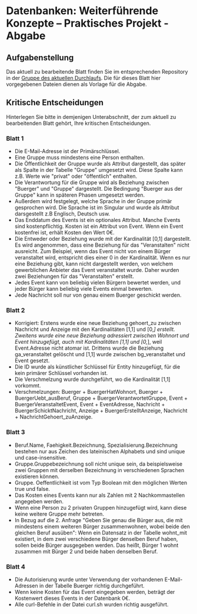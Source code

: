 # Datenbanken: Weiterführende Konzepte – Praktisches Projekt - Abgabe

## Aufgabenstellung

Das aktuell zu bearbeitende Blatt finden Sie im entsprechenden Repository in
der [Gruppe des aktuellen Durchlaufs](https://git.hhu.de/dbsinfo/teaching/datenbanken-weiterfuehrende-konzepte/project). Die für dieses Blatt hier vorgegebenen Dateien dienen als Vorlage für die Abgabe.

## Kritische Entscheidungen

Hinterlegen Sie bitte in demjenigen Unterabschnitt, der zum aktuell zu bearbeitenden Blatt gehört, Ihre kritischen Entscheidungen.

### Blatt 1

- Die E-Mail-Adresse ist der Primärschlüssel.
- Eine Gruppe muss mindestens eine Person enthalten.
- Die Öffentlichkeit der Gruppe wurde als Attribut dargestellt, das später als Spalte in der Tabelle "Gruppe" umgesetzt wird. Diese Spalte kann z.B. Werte wie "privat" oder "öffentlich" enthalten.
- Die Verantwortung für die Gruppe wird als Beziehung zwischen "Buerger" und "Gruppe" dargestellt. Die Bedingung "Buerger aus der Gruppe" kann in späteren Phasen umgesetzt werden.
- Außerdem wird festgelegt, welche Sprache in der Gruppe primär gesprochen wird. Die Sprache ist im Singular und wurde als Attribut darsgestellt z.B Englisch, Deutsch usw.
- Das Enddatum des Events ist ein optionales Attribut. Manche Events sind kostenpflichtig. Kosten ist ein Attribut von Event. Wenn ein Event kostenfrei ist, erhält Kosten den Wert 0€. 
- Die Entweder oder Beziehung wurde mit der Kardinalität [0,1] dargestellt. Es wird angenommen, dass eine Beziehung für das "Veranstalten" nicht ausreicht. Zum Beispiel, wenn das Event nicht von einem Bürger veranstaltet wird, entspricht dies einer 0 in der Kardinalität. Wenn es nur eine Beziehung gibt, kann nicht dargestellt werden, von welchem gewerblichen Anbieter das Event veranstaltet wurde. Daher wurden zwei Beziehungen für das "Veranstalten" erstellt.
- Jedes Event kann von beliebig vielen Bürgern bewertet werden, und jeder Bürger kann beliebig viele Events einmal bewerten.
- Jede Nachricht soll nur von genau einem Buerger geschickt werden.

### Blatt 2

- Korrigiert: Erstens wurde eine neue Beziehung gehoert_zu zwischen Nachricht und Anzeige mit den Kardinalitäten [1,1] und [0,*] erstellt. Zweitens wurde eine neue Beziehung adressiert zwischen Wohnort und Event hinzugefügt, auch mit Kardinalitäten [1,1] und [0,*], weil Event.Adresse nicht atomar ist. Drittens wurde die Beziehung ga_veranstaltet gelöscht und [1,1] wurde zwischen bg_veranstaltet und Event gesetzt.
- Die ID wurde als künstlicher Schlüssel für 
Entity hinzugefügt, für die kein primärer Schlüssel vorhanden ist.
- Die Verschmelzung wurde durchgeführt, wo die Kardinalität [1,1] vorkommt.
- Verschmelzungen: Buerger + BuergerHatWohnort, Buerger + BuergerUebt_ausBeruf, Gruppe + BuergerVerantwortetGruppe, Event + BuergerVeranstaltetEvent, Event + EventAdresse, Nachricht + BuergerSchicktNachricht, Anzeige + BuergerErstelltAnzeige, Nachricht + NachrichtGehoert_zuAnzeige.

### Blatt 3

- Beruf.Name, Faehigkeit.Bezeichnung, Spezialisierung.Bezeichnung bestehen nur aus Zeichen des lateinischen Alphabets und sind unique und case-insensitive.
- Gruppe.Gruppebezeichnung soll nicht unique sein, da beispielsweise zwei Gruppen mit derselben Bezeichnung in verschiedenen Sprachen existieren können.
- Gruppe. Oeffentlichkeit ist vom Typ Boolean mit den möglichen Werten true und false.
- Das Kosten eines Events kann nur als Zahlen mit 2 Nachkommastellen angegeben werden.
- Wenn eine Person zu 2 privaten Gruppen hinzugefügt wird, kann diese keine weitere Gruppe mehr betreten.
- In Bezug auf die 2. Anfrage "Geben Sie genau die Bürger aus, die mit mindestens einem weiteren Bürger zusammenwohnen, wobei beide den gleichen Beruf ausüben": Wenn ein Datensatz in der Tabelle wohnt_mit existiert, in dem zwei verschiedene Bürger denselben Beruf haben, sollen beide Bürger ausgegeben werden. Das heißt, Bürger 1 wohnt zusammen mit Bürger 2 und beide haben denselben Beruf.

### Blatt 4

- Die Autorisierung wurde unter Verwendung der vorhandenen E-Mail-Adressen in der Tabelle Buerger richtig durchgeführt.
- Wenn keine Kosten für das Event eingegeben werden, beträgt der Kostenwert dieses Events in der Datenbank 0€.
- Alle curl-Befehle in der Datei curl.sh wurden richtig ausgeführt.
